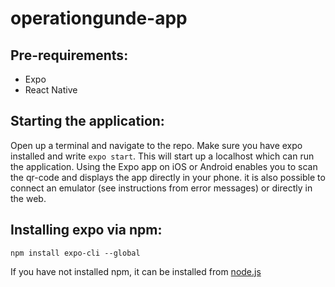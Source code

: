 # operationgunde-app

## Pre-requirements:

* Expo
* React Native

## Starting the application:

Open up a terminal and navigate to the repo. Make sure you have expo installed and write `expo start`. This will start up a localhost which can run the application. 
Using the Expo app on iOS or Android enables you to scan the qr-code and displays the app directly in your phone. it is also possible to connect an emulator (see instructions from error messages) or directly in the web. 

## Installing expo via npm:

`npm install expo-cli --global`

If you have not installed npm, it can be installed from [node.js](https://nodejs.org/en/)
